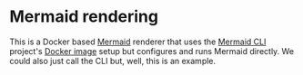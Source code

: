 # Mermaid rendering

This is a Docker based [Mermaid](https://mermaid-js.github.io/mermaid/#/) renderer that uses the [Mermaid CLI](https://github.com/mermaid-js/mermaid-cli) project's [Docker image](https://hub.docker.com/r/minlag/mermaid-cli) setup but configures and runs Mermaid directly. We could also just call the CLI but, well, this is an example. 
